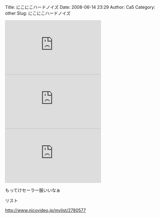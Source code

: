 Title: にこにこハードノイズ
Date: 2008-06-14 23:29
Author: Ca5
Category: other
Slug: にこにこハードノイズ

<iframe width="312" height="176" src="http://ext.nicovideo.jp/thumb/sm823510" scrolling="no" style="border:solid 1px #CCC;" frameborder="0"></iframe>  
  

<iframe width="312" height="176" src="http://ext.nicovideo.jp/thumb/sm3654229" scrolling="no" style="border:solid 1px #CCC;" frameborder="0"></iframe>  
  

<iframe width="312" height="176" src="http://ext.nicovideo.jp/thumb/sm735710" scrolling="no" style="border:solid 1px #CCC;" frameborder="0"></iframe>

<div>

</div>

<div>

もってけセーラー服いいなぁ

</div>

<div>

</div>

<div>

リスト

</div>

<div>

<http://www.nicovideo.jp/mylist/2780577>

</div>
